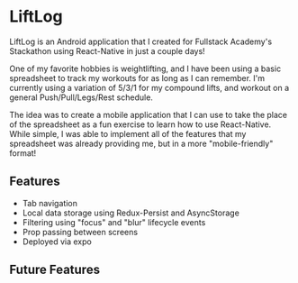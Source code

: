 # LiftLog
LiftLog is an Android application that I created for Fullstack Academy's Stackathon using React-Native in just a couple days!

One of my favorite hobbies is weightlifting, and I have been using a basic spreadsheet to track my workouts for as long as I can remember. I'm currently using a variation of
5/3/1 for my compound lifts, and workout on a general Push/Pull/Legs/Rest schedule.

The idea was to create a mobile application that I can use to take the place of the spreadsheet as a fun exercise to learn how to use React-Native. While simple, I was able
to implement all of the features that my spreadsheet was already providing me, but in a more "mobile-friendly" format!

## Features

* Tab navigation
* Local data storage using Redux-Persist and AsyncStorage
* Filtering using "focus" and "blur" lifecycle events
* Prop passing between screens
* Deployed via expo

## Future Features

